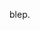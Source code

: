 <!--[![MasterHead](https://github.com/Robert-Cola/images/blob/main/github_readme_banner.jpg)](https://github.com/Robert-Cola/) <!-- Header / cover image -->

blep.
